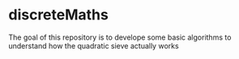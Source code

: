 # discreteMaths
The goal of this repository is to develope some basic algorithms to understand how the quadratic sieve actually works
